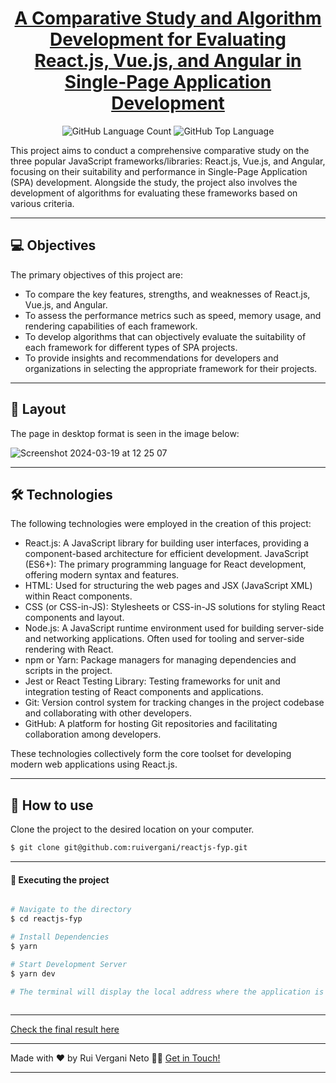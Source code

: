 <p align="center">
  <h1 align="center"><a href="https://ruivergani.com/">A Comparative Study and Algorithm Development for Evaluating React.js, Vue.js, and Angular in Single-Page Application Development</a></h1>
</p>

<p align="center" margin-top="25px" >
  <img alt="GitHub Language Count" src="https://img.shields.io/github/languages/count/ruivergani/reactjs-fyp" />

  <img alt="GitHub Top Language" src="https://img.shields.io/github/languages/top/ruivergani/reactjs-fyp" />
</p>

This project aims to conduct a comprehensive comparative study on the three popular JavaScript frameworks/libraries: React.js, Vue.js, and Angular, focusing on their suitability and performance in Single-Page Application (SPA) development. Alongside the study, the project also involves the development of algorithms for evaluating these frameworks based on various criteria.
___

## 💻 Objectives 

The primary objectives of this project are:

- To compare the key features, strengths, and weaknesses of React.js, Vue.js, and Angular.
- To assess the performance metrics such as speed, memory usage, and rendering capabilities of each framework.
- To develop algorithms that can objectively evaluate the suitability of each framework for different types of SPA projects.
- To provide insights and recommendations for developers and organizations in selecting the appropriate framework for their projects.
___

## 🎨 Layout
The page in desktop format is seen in the image below:

![Screenshot 2024-03-19 at 12 25 07](https://github.com/ruivergani/reactjs-fyp/assets/70537459/231e96ab-d778-4b61-8124-4553808eda57)

___

## 🛠 Technologies

The following technologies were employed in the creation of this project:

- React.js: A JavaScript library for building user interfaces, providing a component-based architecture for efficient development.
JavaScript (ES6+): The primary programming language for React development, offering modern syntax and features.
- HTML: Used for structuring the web pages and JSX (JavaScript XML) within React components.
- CSS (or CSS-in-JS): Stylesheets or CSS-in-JS solutions for styling React components and layout.
- Node.js: A JavaScript runtime environment used for building server-side and networking applications. Often used for tooling and server-side rendering with React.
- npm or Yarn: Package managers for managing dependencies and scripts in the project.
- Jest or React Testing Library: Testing frameworks for unit and integration testing of React components and applications.
- Git: Version control system for tracking changes in the project codebase and collaborating with other developers.
- GitHub: A platform for hosting Git repositories and facilitating collaboration among developers.

These technologies collectively form the core toolset for developing modern web applications using React.js.

___

## 🚀 How to use

Clone the project to the desired location on your computer.

```bash
$ git clone git@github.com:ruivergani/reactjs-fyp.git
```
___

#### 🚧 Executing the project
```bash

# Navigate to the directory
$ cd reactjs-fyp

# Install Dependencies
$ yarn

# Start Development Server
$ yarn dev

# The terminal will display the local address where the application is running
  

```
___

[Check the final result here](https://ruivergani.com/)

___

Made with ❤️ by Rui Vergani Neto 👋🏽 [Get in Touch!](https://www.linkedin.com/in/ruivergani/)

---
